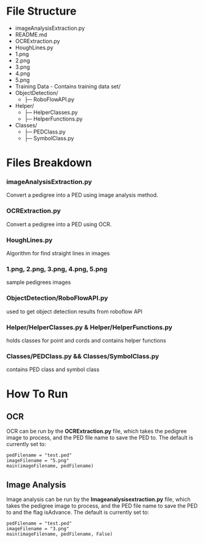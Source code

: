 # File Structure
- imageAnalysisExtraction.py
- README.md
- OCRExtraction.py
- HoughLines.py
- 1.png
- 2.png
- 3.png
- 4.png
- 5.png
- Training Data - Contains training data set/
- ObjectDetection/
    - ├─ RoboFlowAPI.py
- Helper/
    - ├─ HelperClasses.py
    - ├─ HelperFunctions.py
- Classes/
    - ├─ PEDClass.py
    - ├─ SymbolClass.py


# Files Breakdown

### imageAnalysisExtraction.py
Convert a pedigree into a PED using image analysis method. 

### OCRExtraction.py
Convert a pedigree into a PED using OCR.

### HoughLines.py
Algorithm for find straight lines in images

### 1.png, 2.png, 3.png, 4.png, 5.png
sample pedigrees images

### ObjectDetection/RoboFlowAPI.py
used to get object detection results from roboflow API

### Helper/HelperClasses.py & Helper/HelperFunctions.py
holds classes for point and cords and contains helper functions

### Classes/PEDClass.py && Classes/SymbolClass.py
contains PED class and symbol class

# How To Run
## OCR
OCR can be run by the **OCRExtraction.py** file, which takes the pedigree image to process, and the PED file name to save the PED to. The default is currently set to: 

    pedFilename = "test.ped"
    imageFilename = "5.png" 
    main(imageFilename, pedFilename)

## Image Analysis 
Image analysis can be run by the **Imageanalysisextraction.py** file, which takes the pedigree image to process, and the PED file name to save the PED to and the flag isAdvance. The default is currently set to: 

    pedFilename = "test.ped"
    imageFilename = "3.png" 
    main(imageFilename, pedFilename, False)
